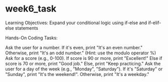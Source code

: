 # week6_task

Learning Objectives:
Expand your conditional logic using if-else and if-elif-else statements

Hands-On Coding Tasks:

Ask the user for a number. If it's even, print "It's an even number." Otherwise, print "It's an odd number."
(Hint: use the modulo operator %)
Ask for a score (e.g., 0-100).
If score is 90 or more, print "Excellent!"
Else if score is 70 or more, print "Good job."
Else, print "Keep practicing."
Ask the user for a day of the week (e.g., "Monday", "Saturday").
If it's "Saturday" or "Sunday", print "It's the weekend!". Otherwise, print "It's a weekday."
